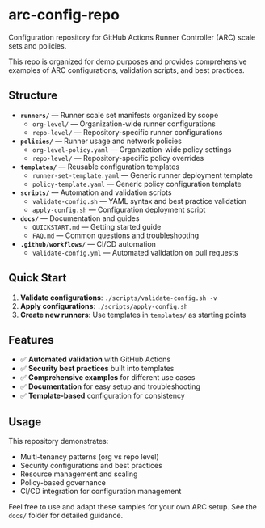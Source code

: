 # arc-config-repo

Configuration repository for GitHub Actions Runner Controller (ARC) scale sets and policies.

This repo is organized for demo purposes and provides comprehensive examples of ARC configurations, validation scripts, and best practices.

## Structure

- **`runners/`** — Runner scale set manifests organized by scope
  - `org-level/` — Organization-wide runner configurations
  - `repo-level/` — Repository-specific runner configurations
- **`policies/`** — Runner usage and network policies
  - `org-level-policy.yaml` — Organization-wide policy settings
  - `repo-level/` — Repository-specific policy overrides
- **`templates/`** — Reusable configuration templates
  - `runner-set-template.yaml` — Generic runner deployment template
  - `policy-template.yaml` — Generic policy configuration template
- **`scripts/`** — Automation and validation scripts
  - `validate-config.sh` — YAML syntax and best practice validation
  - `apply-config.sh` — Configuration deployment script
- **`docs/`** — Documentation and guides
  - `QUICKSTART.md` — Getting started guide
  - `FAQ.md` — Common questions and troubleshooting
- **`.github/workflows/`** — CI/CD automation
  - `validate-config.yml` — Automated validation on pull requests

## Quick Start

1. **Validate configurations**: `./scripts/validate-config.sh -v`
2. **Apply configurations**: `./scripts/apply-config.sh`
3. **Create new runners**: Use templates in `templates/` as starting points

## Features

- ✅ **Automated validation** with GitHub Actions
- ✅ **Security best practices** built into templates
- ✅ **Comprehensive examples** for different use cases
- ✅ **Documentation** for easy setup and troubleshooting
- ✅ **Template-based** configuration for consistency

## Usage

This repository demonstrates:
- Multi-tenancy patterns (org vs repo level)
- Security configurations and best practices
- Resource management and scaling
- Policy-based governance
- CI/CD integration for configuration management

Feel free to use and adapt these samples for your own ARC setup. See the `docs/` folder for detailed guidance.
